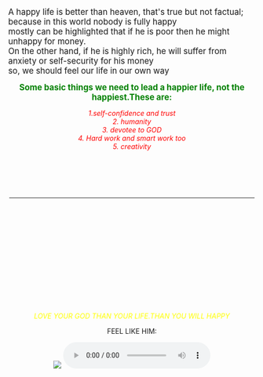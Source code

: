 

<html>

<title>my easy life </title>

<body background="C:\Users\Asus\Downloads\feel\jony2.png">
<P> <big>A happy life is better than heaven, that's true but not factual; <br> because in this world nobody is fully happy<br> mostly can be highlighted that if he is poor then he might unhappy for money.<br> On the other hand, if he is highly rich, he will suffer from anxiety or self-security for his money <br>so, we should feel our life in our own way</big></p>


<center><p style="color:green;"> <b><big>Some basic things we need to lead a happier life, not the happiest.These are:</big></b><p/>

<p style="color:Red;"><i>1.self-confidence and trust<br>
2. humanity<br>
3. devotee to GOD<br>
4. Hard work and smart work too<br>
5. creativity<br></i></p><br>
<br>
<br>
<br>

<hr align="left" size="
10"width="500"color="SkyBlue">

<br>
<br>
<br>
<br>

<br>
<br>
<br>
<br>
<br>
<br>
<br>
<br>

<p style="color:yellow;"><i>LOVE YOUR GOD THAN YOUR LIFE.THAN YOU WILL HAPPY</i></p>
<p>FEEL LIKE HIM:</p><img src="C:\Users\Asus\Downloads\feel\download (1).jpg">


<audio controls autoplay>

<source src=" C:\Users\Asus\Downloads\just-relax-11157.mp3">
</audio>

</body>







</html>
  
